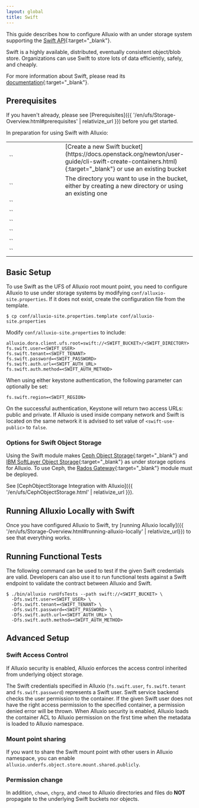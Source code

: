```yaml
---
layout: global
title: Swift
---
```



This guide describes how to configure Alluxio with an under storage system supporting the
[Swift API](https://wiki.openstack.org/wiki/Swift){:target="_blank"}.

Swift is a highly available, distributed, eventually consistent object/blob store. Organizations can use Swift to store lots of data efficiently, safely, and cheaply.

For more information about Swift, please read its [documentation](http://docs.openstack.org/developer/swift/){:target="_blank"}.

## Prerequisites

If you haven't already, please see [Prerequisites]({{ '/en/ufs/Storage-Overview.html#prerequisites' | relativize_url }}) before you get started.

In preparation for using Swift with Alluxio:
<table class="table table-striped">
    <tr>
        <td markdown="span" style="width:30%">`<SWIFT_BUCKET>`</td>
        <td markdown="span">[Create a new Swift bucket](https://docs.openstack.org/newton/user-guide/cli-swift-create-containers.html){:target="_blank"} or use an existing bucket</td>
    </tr>
    <tr>
        <td markdown="span" style="width:30%">`<SWIFT_DIRECTORY>`</td>
        <td markdown="span">The directory you want to use in the bucket, either by creating a new directory or using an existing one</td>
    </tr>
    <tr>
        <td markdown="span" style="width:30%">`<SWIFT_USER>`</td>
        <td markdown="span"></td>
    </tr>
    <tr>
        <td markdown="span" style="width:30%">`<SWIFT_TENANT>`</td>
        <td markdown="span"></td>
    </tr>
    <tr>
        <td markdown="span" style="width:30%">`<SWIFT_PASSWORD>`</td>
        <td markdown="span"></td>
    </tr>
    <tr>
        <td markdown="span" style="width:30%">`<SWIFT_AUTH_URL>`</td>
        <td markdown="span"></td>
    </tr><tr>
        <td markdown="span" style="width:30%">`<SWIFT_AUTH_METHOD>`</td>
        <td markdown="span"></td>
    </tr>
    <tr>
        <td markdown="span" style="width:30%">`<SWIFT_REGION>`</td>
        <td markdown="span"></td>
    </tr>
</table>


## Basic Setup

To use Swift as the UFS of Alluxio root mount point, you need to configure Alluxio to use under storage systems by modifying `conf/alluxio-site.properties`. If it does not exist, create the configuration file from the template.

```shell
$ cp conf/alluxio-site.properties.template conf/alluxio-site.properties
```

Modify `conf/alluxio-site.properties` to include:

```properties
alluxio.dora.client.ufs.root=swift://<SWIFT_BUCKET>/<SWIFT_DIRECTORY>
fs.swift.user=<SWIFT_USER>
fs.swift.tenant=<SWIFT_TENANT>
fs.swift.password=<SWIFT_PASSWORD>
fs.swift.auth.url=<SWIFT_AUTH_URL>
fs.swift.auth.method=<SWIFT_AUTH_METHOD>
```

When using either keystone authentication, the following parameter can optionally be set:

```properties
fs.swift.region=<SWIFT_REGION>
```

On the successful authentication, Keystone will return two access URLs: public and private. If
Alluxio is used inside company network and Swift is located on the same network it is advised to set
value of `<swift-use-public>`  to `false`.

### Options for Swift Object Storage

Using the Swift module makes [Ceph Object Storage](https://ceph.com/ceph-storage/object-storage/){:target="_blank"}
and [IBM SoftLayer Object Storage](https://www.ibm.com/cloud/object-storage){:target="_blank"} as under storage options
for Alluxio. To use Ceph, the [Rados Gateway](http://docs.ceph.com/docs/master/radosgw/){:target="_blank"} module must
be deployed.

See [CephObjectStorage Integration with Alluxio]({{ '/en/ufs/CephObjectStorage.html' | relativize_url }}).

## Running Alluxio Locally with Swift

Once you have configured Alluxio to Swift, try [running Alluxio locally]({{ '/en/ufs/Storage-Overview.html#running-alluxio-locally' | relativize_url}}) to see that everything works.

## Running Functional Tests

The following command can be used to test if the given Swift credentials are valid.
Developers can also use it to run functional tests against a Swift endpoint 
to validate the contract between Alluxio and Swift.

```shell
$ ./bin/alluxio runUfsTests --path swift://<SWIFT_BUCKET> \
  -Dfs.swift.user=<SWIFT_USER> \
  -Dfs.swift.tenant=<SWIFT_TENANT> \
  -Dfs.swift.password=<SWIFT_PASSWORD> \
  -Dfs.swift.auth.url=<SWIFT_AUTH_URL> \
  -Dfs.swift.auth.method=<SWIFT_AUTH_METHOD> 
```

## Advanced Setup

### Swift Access Control

If Alluxio security is enabled, Alluxio enforces the access control inherited from underlying object
storage.

The Swift credentials specified in Alluxio (`fs.swift.user`, `fs.swift.tenant` and
`fs.swift.password`) represents a Swift user. Swift service backend checks the user permission to
the container. If the given Swift user does not have the right access permission to the specified
container, a permission denied error will be thrown. When Alluxio security is enabled, Alluxio loads
the container ACL to Alluxio permission on the first time when the metadata is loaded to Alluxio
namespace.

### Mount point sharing

If you want to share the Swift mount point with other users in Alluxio namespace, you can enable
`alluxio.underfs.object.store.mount.shared.publicly`.

### Permission change

In addition, `chown`, `chgrp`, and `chmod` to Alluxio directories and files do **NOT** propagate to the underlying
Swift buckets nor objects.
